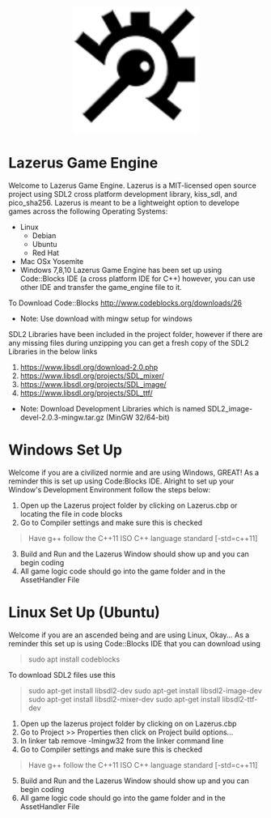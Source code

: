 <p align="center">
<img width="250" height="250" src="assets/images/logo/lazerus-logo.png">
</p>

# Lazerus Game Engine
Welcome to Lazerus Game Engine. 
Lazerus is a MIT-licensed open source project using SDL2 cross platform development library, kiss_sdl, and pico_sha256.
Lazerus is meant to be a lightweight option to develope games across the following Operating Systems:
- Linux
  - Debian
  - Ubuntu
  - Red Hat
- Mac OSx Yosemite
- Windows 7,8,10
Lazerus Game Engine has been set up using Code::Blocks IDE (a cross platform IDE for C++) however, 
you can use other IDE and transfer the game_engine file to it.

To Download Code::Blocks 
http://www.codeblocks.org/downloads/26
* Note: Use download with mingw setup for windows

SDL2 Libraries have been included in the project folder, however if there are any missing files
during unzipping you can get a fresh copy of the SDL2 Libraries in the below links
1) https://www.libsdl.org/download-2.0.php
2) https://www.libsdl.org/projects/SDL_mixer/
3) https://www.libsdl.org/projects/SDL_image/
4) https://www.libsdl.org/projects/SDL_ttf/
* Note: Download Development Libraries which is named  SDL2_image-devel-2.0.3-mingw.tar.gz (MinGW 32/64-bit)


# Windows Set Up
Welcome if you are a civilized normie and are using Windows, GREAT! As a reminder this is set up using Code:Blocks IDE.
Alright to set up your Window's Development Environment follow the steps below:

1. Open up the Lazerus project folder by clicking on Lazerus.cbp or locating the file in code blocks
2. Go to Compiler settings and make sure this is checked
> Have g++ follow the C++11 ISO C++ language standard [-std=c++11]
3. Build and Run and the Lazerus Window should show up and you can begin coding
4. All game logic code should go into the game folder and in the AssetHandler File

# Linux Set Up (Ubuntu)
Welcome if you are an ascended being and are using Linux, Okay... As a reminder this set up is using Code::Blocks IDE that you can download using
> sudo apt install codeblocks

To download SDL2 files use this 

> sudo apt-get install libsdl2-dev
> sudo apt-get install libsdl2-image-dev
> sudo apt-get install libsdl2-mixer-dev
> sudo apt-get install libsdl2-ttf-dev

1. Open up the lazerus project folder by clicking on on Lazerus.cbp
2. Go to Project >> Properties then click on Project build options...
3. In linker tab remove -lmingw32 from the linker command line
4. Go to Compiler settings and make sure this is checked
> Have g++ follow the C++11 ISO C++ language standard [-std=c++11]
5. Build and Run and the Lazerus Window should show up and you can begin coding
6. All game logic code should go into the game folder and in the AssetHandler File
